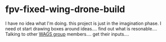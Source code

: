 # fpv-fixed-wing-drone-build

I have no idea what I'm doing.   this project is just in the imagination phase.    I need ot start drawing boxes around ideas....    find out what is resonable....    Talking to other  [WAGS group](https://wmaa-wags.org/a/r/szz/rc/home) members....   get their inputs....    
